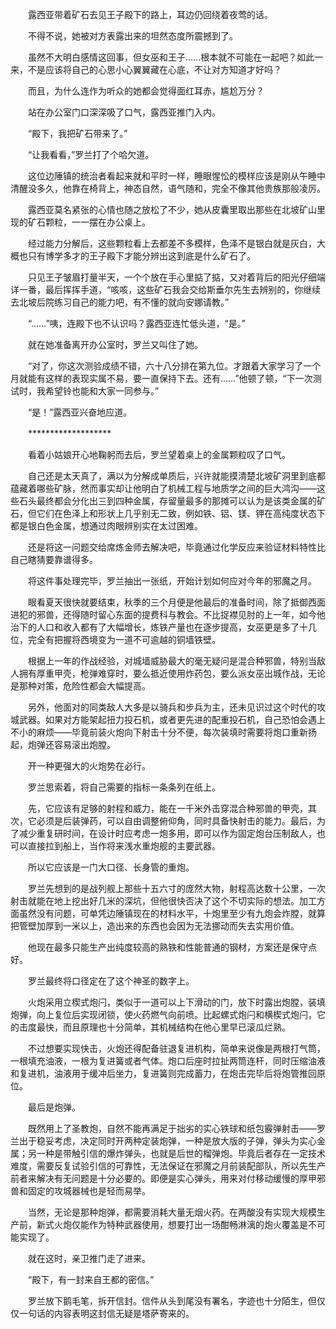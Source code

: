 　　露西亚带着矿石去见王子殿下的路上，耳边仍回绕着夜莺的话。

　　不得不说，她被对方表露出来的坦然态度所震撼到了。

　　虽然不大明白感情这回事，但女巫和王子……根本就不可能在一起吧？如此一来，不是应该将自己的心思小心翼翼藏在心底，不让对方知道才好吗？

　　而且，为什么连作为听众的她都会觉得面红耳赤，尴尬万分？

　　站在办公室门口深深吸了口气，露西亚推门入内。

　　“殿下，我把矿石带来了。”

　　“让我看看，”罗兰打了个哈欠道。

　　这位边陲镇的统治者看起来就和平时一样，睡眼惺忪的模样应该是刚从午睡中清醒没多久，他靠在椅背上，神态自然，语气随和，完全不像其他贵族那般凌厉。

　　露西亚莫名紧张的心情也随之放松了不少，她从皮囊里取出那些在北坡矿山里现的矿石颗粒，一一摆在办公桌上。

　　经过能力分解后，这些颗粒看上去都差不多模样，色泽不是银白就是灰白，大概也只有博学多才的王子殿下才能分辨出这到底是什么矿石了。

　　只见王子皱眉打量半天，一个个放在手心里掂了掂，又对着背后的阳光仔细端详一番，最后挥挥手道，“咳咳，这些矿石我会交给斯垂尔先生去辨别的，你继续去北坡后院练习自己的能力吧，有不懂的就向安娜请教。”

　　“……”咦，连殿下也不认识吗？露西亚连忙低头道，“是。”

　　就在她准备离开办公室时，罗兰又叫住了她。

　　“对了，你这次测验成绩不错，六十八分排在第九位。才跟着大家学习了一个月就能有这样的表现实属不易，要一直保持下去。还有……”他顿了顿，“下一次测试时，我希望铃也能和大家一同参与。”

　　“是！”露西亚兴奋地应道。

　　*******************

　　看着小姑娘开心地鞠躬而去后，罗兰望着桌上的金属颗粒叹了口气。

　　自己还是太天真了，满以为分解成单质后，兴许就能摸清楚北坡矿洞里到底都蕴藏着哪些矿脉，然而事实却让他明白了机械工程与地质学之间的巨大鸿沟——这些石头最终都会分化出三到四种金属，存留量最多的那摊可以认为是该类金属的矿石，但它们在色泽上和形状上几乎别无二致，例如铁、铝、镁、钾在高纯度状态下都是银白色金属，想通过肉眼辨别实在太过困难。

　　还是将这一问题交给席炼金师去解决吧，毕竟通过化学反应来验证材料特性比自己瞎猜要靠谱得多。

　　将这件事处理完毕，罗兰抽出一张纸，开始计划如何应对今年的邪魔之月。

　　眼看夏天很快就要结束，秋季的三个月便是他最后的准备时间，除了抵御西面进犯的邪兽，还得随时留心东面的提费科与教会。不比捉襟见肘的上一年，如今他治下的人口和收入都有了大幅增长，炼铁产量也在逐步提高，女巫更是多了十几位，完全有把握将西境变为一道不可逾越的铜墙铁壁。

　　根据上一年的作战经验，对城墙威胁最大的毫无疑问是混合种邪兽，特别当敌人拥有厚重甲壳，枪弹难穿时，要么抵近使用炸药包，要么派女巫出城作战，无论是那种对策，危险性都会大幅提高。

　　另外，他面对的同类敌人大多是以骑兵和步兵为主，还未见识过这个时代的攻城武器。如果对方能架起扭力投石机，或者更先进的配重投石机，自己恐怕会遇上不小的麻烦——毕竟前装火炮向下射击十分不便，每次装填时需要将炮口重新扬起，炮弹还容易滚出炮膛。

　　开一种更强大的火炮势在必行。

　　罗兰思索着，将自己需要的指标一条条列在纸上。

　　先，它应该有足够的射程和威力，能在一千米外击穿混合种邪兽的甲壳，其次，它必须是后装弹药，可以自由调整俯仰角，同时具备快射击的能力。最后，为了减少重复研时间，在设计时应考虑一炮多用，即可以作为固定炮台压制敌人，也可以直接拉到船上，当作将来浅水重炮舰的主要武器。

　　所以它应该是一门大口径、长身管的重炮。

　　罗兰先想到的是战列舰上那些十五六寸的庞然大物，射程高达数十公里，一次射击就能在地上挖出好几米的深坑，但他很快否决了这个不切实际的想法。加工方面虽然没有问题，可单凭边陲镇现在的材料水平，十炮里至少有九炮会炸膛，就算把管壁加厚到一米以上，造出来的东西也会因为无法挪动而失去实用价值。

　　他现在最多只能生产出纯度较高的熟铁和性能普通的钢材，方案还是保守点好。

　　罗兰最终将口径定在了这个神圣的数字上。

　　火炮采用立楔式炮闩，类似于一道可以上下滑动的门，放下时露出炮膛，装填炮弹，向上复位后实现闭锁，使火药燃气向前喷。比起螺式炮闩和横楔式炮闩，它的击度最快，而且原理也十分简单，其机械结构在他心里早已滚瓜烂熟。

　　不过想要实现快击，火炮还得配备驻退复进机构，简单来说像是两根打气筒，一根填充油液，一根为复进簧或者气体。炮口后座时拉扯两筒连杆，同时压缩油液和复进机，油液用于缓冲后坐力，复进簧则完成蓄力，在炮击完毕后将炮管推回原位。

　　最后是炮弹。

　　既然用上了圣教炮，自然不能再满足于拙劣的实心铁球和纸包霰弹射击——罗兰出于稳妥考虑，决定同时开两种定装炮弹，一种是放大版的子弹，弹头为实心金属；另一种是带触引信的爆炸弹头，也就是后世的榴弹炮。毕竟后者存在一定技术难度，需要反复试验引信的可靠性，无法保证在邪魔之月前装配部队，所以先生产前者来解决有无问题是十分必要的。即便是实心弹头，用来对付移动缓慢的厚甲邪兽和固定的攻城器械也是轻而易举。

　　当然，无论是那种炮弹，都需要消耗大量无烟火药。在两酸没有实现大规模生产前，新式火炮仅能作为特种武器使用，想要打出一场酣畅淋漓的炮火覆盖是不可能实现了。

　　就在这时，亲卫推门走了进来。

　　“殿下，有一封来自王都的密信。”

　　罗兰放下鹅毛笔，拆开信封。信件从头到尾没有署名，字迹也十分陌生，但仅仅一句话的内容表明这封信无疑是塔萨寄来的。
